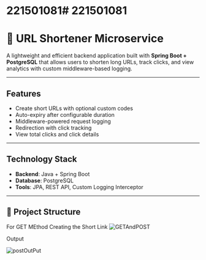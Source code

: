 # 221501081# 221501081
# 🔗 URL Shortener Microservice

A lightweight and efficient backend application built with **Spring Boot + PostgreSQL** that allows users to shorten long URLs, track clicks, and view analytics with custom middleware-based logging.

---

## Features

- Create short URLs with optional custom codes
- Auto-expiry after configurable duration
- Middleware-powered request logging
- Redirection with click tracking
- View total clicks and click details

---

##  Technology Stack

- **Backend**: Java + Spring Boot
- **Database**: PostgreSQL
- **Tools**: JPA, REST API, Custom Logging Interceptor

---

## 📁 Project Structure
For GET MEthod Creating the Short Link
![GETAndPOST](https://github.com/user-attachments/assets/fc4c6c11-e1df-48c0-b845-5814c8db6998)

Output 

![postOutPut](https://github.com/user-attachments/assets/32ab387b-1b6a-4023-96ff-2a29171c33b4)


